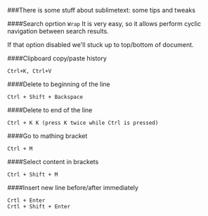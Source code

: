 ###There is some stuff about sublimetext: some tips and tweaks


####Search oprtion `Wrap`
It is very easy, so it allows perform cyclic navigation between search results.

If that option disabled we'll stuck up to top/bottom of document.

####Clipboard copy/paste history
```
Ctrl+K, Ctrl+V
```

####Delete to beginning of the line
```
Ctrl + Shift + Backspace
```

####Delete to end of the line
```
Ctrl + K K (press K twice while Ctrl is pressed)
```

####Go to mathing bracket
```
Ctrl + M
```

####Select content in brackets
```
Ctrl + Shift + M
```

####Insert new line before/after immediately
```
Crtl + Enter
Crtl + Shift + Enter
```
